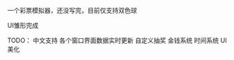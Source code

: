 一个彩票模拟器，还没写完，目前仅支持双色球


UI雏形完成

TODO：
    中文支持
    各个窗口界面数据实时更新
    自定义抽奖
    金钱系统
    时间系统
    UI美化
